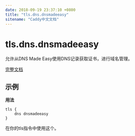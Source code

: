 ```yaml
---
date: 2018-09-19 23:37:10 +0800
title: "tls.dns.dnsmadeeasy"
sitename: "Caddy中文文档"
---
```


# tls.dns.dnsmadeeasy

允许从DNS Made Easy使用DNS记录获取证书，进行域名管理。

[完整文档](https://github.com/caddyserver/dnsproviders/blob/master/README.md)

## 示例

__用法__

```caddy
tls {
    dns dnsmadeeasy
}
```

在你的tls指令中使用这个。